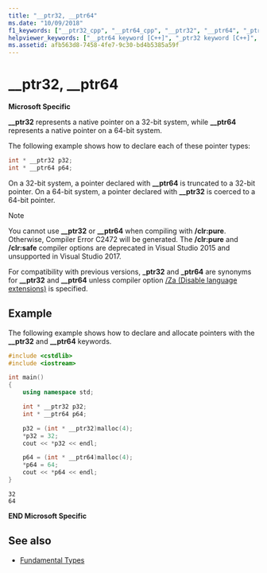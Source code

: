 ```yaml
---
title: "__ptr32, __ptr64"
ms.date: "10/09/2018"
f1_keywords: ["__ptr32_cpp", "__ptr64_cpp", "__ptr32", "__ptr64", "_ptr32", "_ptr64"]
helpviewer_keywords: ["__ptr64 keyword [C++]", "_ptr32 keyword [C++]", "ptr32 keyword [C++]", "ptr64 keyword [C++]", "_ptr64 keyword [C++]", "__ptr32 keyword [C++]"]
ms.assetid: afb563d8-7458-4fe7-9c30-bd4b5385a59f
---
```

# __ptr32, __ptr64

**Microsoft Specific**

**__ptr32** represents a native pointer on a 32-bit system, while **__ptr64** represents a native pointer on a 64-bit system.

The following example shows how to declare each of these pointer types:

```cpp
int * __ptr32 p32;
int * __ptr64 p64;
```

On a 32-bit system, a pointer declared with **__ptr64** is truncated to a 32-bit pointer. On a 64-bit system, a pointer declared with **__ptr32** is coerced to a 64-bit pointer.

> [!NOTE]
> You cannot use **__ptr32** or **__ptr64** when compiling with **/clr:pure**. Otherwise, Compiler Error C2472 will be generated. The **/clr:pure** and **/clr:safe** compiler options are deprecated in Visual Studio 2015 and unsupported in Visual Studio 2017.

For compatibility with previous versions, **_ptr32** and **_ptr64** are synonyms for **__ptr32** and **__ptr64** unless compiler option [/Za \(Disable language extensions)](../build/reference/za-ze-disable-language-extensions.md) is specified.

## Example

The following example shows how to declare and allocate pointers with the **__ptr32** and **__ptr64** keywords.

```cpp
#include <cstdlib>
#include <iostream>

int main()
{
    using namespace std;

    int * __ptr32 p32;
    int * __ptr64 p64;

    p32 = (int * __ptr32)malloc(4);
    *p32 = 32;
    cout << *p32 << endl;

    p64 = (int * __ptr64)malloc(4);
    *p64 = 64;
    cout << *p64 << endl;
}
```

```Output
32
64
```

**END Microsoft Specific**

## See also

- [Fundamental Types](../cpp/fundamental-types-cpp.md)
